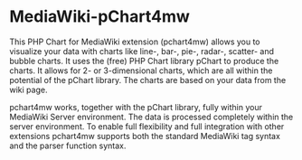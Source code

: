 MediaWiki-pChart4mw
===================
This PHP Chart for MediaWiki extension (pchart4mw) allows you to visualize your data with charts like line-, bar-, pie-, radar-, scatter- and bubble charts. It uses the (free) PHP Chart library pChart to produce the charts. It allows for 2- or 3-dimensional charts, which are all within the potential of the pChart library. The charts are based on your data from the wiki page.

pchart4mw works, together with the pChart library, fully within your MediaWiki Server environment. The data is processed completely within the server environment. To enable full flexibility and full integration with other extensions pchart4mw supports both the standard MediaWiki tag syntax and the parser function syntax.
